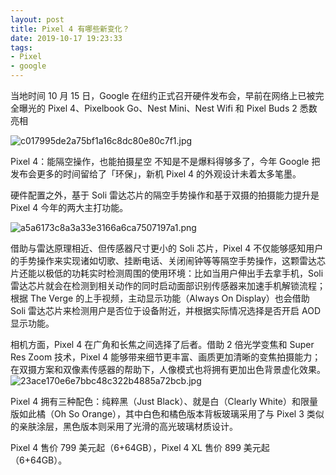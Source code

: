 ```yaml
---
layout: post
title: Pixel 4 有哪些新变化？
date: 2019-10-17 19:23:33
tags:
- Pixel
- google
---
```


当地时间 10 月 15 日，Google 在纽约正式召开硬件发布会，早前在网络上已被完全曝光的 Pixel 4、Pixelbook Go、Nest Mini、Nest Wifi 和 Pixel Buds 2 悉数亮相

![c017995de2a75bf1a16c8dc80e80c7f1.jpg](https://i.loli.net/2019/10/17/LZ413iTrkpMqoVX.jpg)

<!---more--->

Pixel 4：能隔空操作，也能拍摄星空
不知是不是爆料得够多了，今年 Google 把发布会更多的时间留给了「环保」，新机 Pixel 4 的外观设计未着太多笔墨。



硬件配置之外，基于 Soli 雷达芯片的隔空手势操作和基于双摄的拍摄能力提升是 Pixel 4 今年的两大主打功能。

![a5a6173c8a3a33e3166a6ca7507197a1.png](https://i.loli.net/2019/10/17/syrZEMkNQqpWO6C.png)

借助与雷达原理相近、但传感器尺寸更小的 Soli 芯片，Pixel 4 不仅能够感知用户的手势操作来实现诸如切歌、挂断电话、关闭闹钟等等隔空手势操作，这颗雷达芯片还能以极低的功耗实时检测周围的使用环境：比如当用户伸出手去拿手机，Soli 雷达芯片就会在检测到相关动作的同时启动面部识别传感器来加速手机解锁流程；根据 The Verge 的上手视频，主动显示功能（Always On Display）也会借助 Soli 雷达芯片来检测用户是否位于设备附近，并根据实际情况选择是否开启 AOD 显示功能。

相机方面，Pixel 4 在广角和长焦之间选择了后者。借助 2 倍光学变焦和 Super Res Zoom 技术，Pixel 4 能够带来细节更丰富、画质更加清晰的变焦拍摄能力；在双摄方案和双像素传感器的帮助下，人像模式也将拥有更加出色背景虚化效果。
![23ace170e6e7bbc48c322b4885a72bcb.jpg](https://i.loli.net/2019/10/17/J8MXU3LGaCq7x1n.jpg)

Pixel 4 拥有三种配色：纯粹黑（Just Black）、就是白（Clearly White）和限量版如此橘（Oh So Orange），其中白色和橘色版本背板玻璃采用了与 Pixel 3 类似的亲肤涂层，黑色版本则采用了光滑的高光玻璃材质设计。

Pixel 4 售价 799 美元起（6+64GB），Pixel 4 XL 售价 899 美元起（6+64GB）。